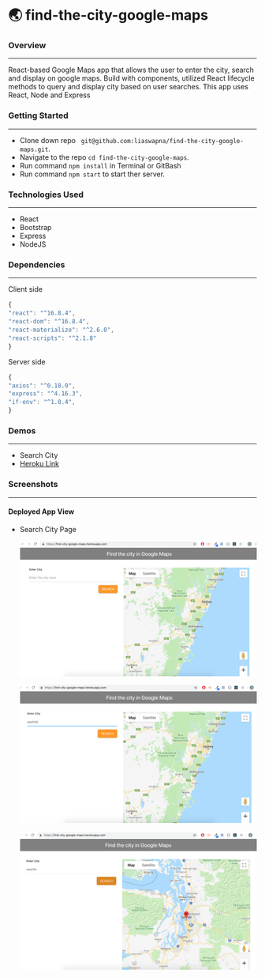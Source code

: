 # :earth_asia: find-the-city-google-maps

### Overview
---
React-based Google Maps app that allows the user to enter the city, search and display on google maps. Build with components, utilized React lifecycle methods to query and display city based on user searches. This app uses React, Node and Express

### Getting Started
---
* Clone down repo ``` git@github.com:liaswapna/find-the-city-google-maps.git```.
* Navigate to the repo ```cd find-the-city-google-maps```.
* Run command ```npm install``` in Terminal or GitBash
* Run command ```npm start``` to start ther server.

### Technologies Used
---
* React
* Bootstrap 
* Express
* NodeJS

### Dependencies
---
Client side
```js
{
"react": "^16.8.4",
"react-dom": "^16.8.4",
"react-materialize": "^2.6.0",
"react-scripts": "^2.1.8"
}
```
Server side
```js
{
"axios": "^0.18.0",
"express": "^4.16.3",
"if-env": "^1.0.4",
}
```

### Demos
---
* Search City
* [Heroku Link](https://find-city-google-maps.herokuapp.com/)

### Screenshots
---
#### Deployed App View

*   Search City Page

    ![App](./readMeImage/homePage1.png)

    ![App](./readMeImage/homePage2.png)

    ![App](./readMeImage/homePage3.png)

